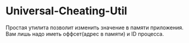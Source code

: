 # Universal-Cheating-Util
Простая утилита позволит изменить значение в памяти приложения. Вам лишь надо иметь оффсет(адрес в памяти) и ID процесса.

